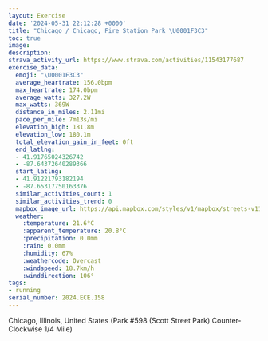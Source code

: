 ```yaml
---
layout: Exercise
date: '2024-05-31 22:12:28 +0000'
title: "Chicago / Chicago, Fire Station Park \U0001F3C3"
toc: true
image:
description:
strava_activity_url: https://www.strava.com/activities/11543177687
exercise_data:
  emoji: "\U0001F3C3"
  average_heartrate: 156.0bpm
  max_heartrate: 174.0bpm
  average_watts: 327.2W
  max_watts: 369W
  distance_in_miles: 2.11mi
  pace_per_mile: 7m13s/mi
  elevation_high: 181.8m
  elevation_low: 180.1m
  total_elevation_gain_in_feet: 0ft
  end_latlng:
  - 41.91765024326742
  - -87.64372640289366
  start_latlng:
  - 41.91221793182194
  - -87.65317750163376
  similar_activities_count: 1
  similar_activities_trend: 0
  mapbox_image_url: https://api.mapbox.com/styles/v1/mapbox/streets-v11/static/path-5+787af2-1.0(e%7Bx~F~l~uO%40aCAWIUAOb%40w%40r%40aA%5Cq%40Ju%40F%7DAFk%40BeIA%7BF%40_GGyDF%40JAZUJCb%40Fv%40%3FPDBPAr%40%40n%40Ap%40F%60BHXJJJH%5CDZ%3F%7C%40OJIP%5DDg%40EkCCWM%5DKKMGk%40ASBY%3F%5BJMJE%5EIXCP%40rA%3Fr%40FZJNVTPBlAALCPIT%5BDQ%40e%40EoBCs%40KUOOUGk%40Bo%40%3FYLO%5EGhABtABb%40H%5EFLTLZF%7C%40GZGNMNa%40BOA%5DCaCEa%40KSWQ%7B%40E%5BFS%40KDKHKVENAZ%40nC%40PDNRXTNJ%40v%40%3Fb%40GRKLWHa%40CgCAi%40IYYW%5BIS%3FYEoAA%5BGm%40A%7B%40%40WNO%40i%40I%5D%3FUCS%3Fi%40B%5DC%5DFo%40%40o%40%3Fg%40CqALa%40Gm%40F_%40Gc%40HUGk%40Dg%40Ec%40H%5BEsJL),pin-s-s+e5b22e(-87.65152,41.91171),pin-s-f+89ae00(-87.64369999999997,41.91667000000003)/auto/800x800?access_token=pk.eyJ1Ijoiam9zaGJlY2ttYW4iLCJhIjoiY205eWR2aDd1MWZ6djJrbXc4a3M0bWZleiJ9.XiG9OWkNcZk2QzjJbxLB4A
  weather:
    :temperature: 21.6°C
    :apparent_temperature: 20.8°C
    :precipitation: 0.0mm
    :rain: 0.0mm
    :humidity: 67%
    :weathercode: Overcast
    :windspeed: 18.7km/h
    :winddirection: 106°
tags:
- running
serial_number: 2024.ECE.158
---
```

Chicago, Illinois, United States (Park #598 (Scott Street Park) Counter-Clockwise 1/4 Mile)
